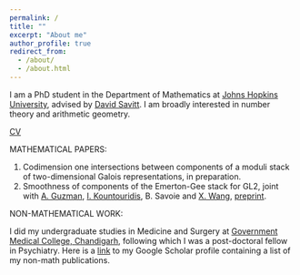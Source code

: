 ```yaml
---
permalink: /
title: ""
excerpt: "About me"
author_profile: true
redirect_from: 
  - /about/
  - /about.html
---
```



I am a PhD student in the Department of Mathematics at [Johns Hopkins University](https://mathematics.jhu.edu/), advised by [David Savitt](https://math.jhu.edu/~savitt/). I am broadly interested in number theory and arithmetic geometry. 

[CV](https://kalyanikansal.github.io/files/Resume.pdf)


MATHEMATICAL PAPERS:

1. Codimension one intersections between components of a moduli stack of two-dimensional Galois representations, in preparation.
2. Smoothness of components of the Emerton-Gee stack for GL2, joint with [A. Guzman](https://sites.google.com/math.arizona.edu/awguzman/), [I. Kountouridis](https://mathematics.uchicago.edu/people/profile/iason-kountouridis/), B. Savoie and [X. Wang](https://www.xiyuanwang.website), [preprint](https://arxiv.org/pdf/2209.09439.pdf).


NON-MATHEMATICAL WORK:

I did my undergraduate studies in Medicine and Surgery at [Government Medical College, Chandigarh](http://gmch.gov.in/), following which I was a post-doctoral fellow in Psychiatry. Here is a [link](https://scholar.google.com/citations?user=UL4WLlIAAAAJ&hl=en&oi=ao) to my Google Scholar profile containing a list of my non-math publications.


